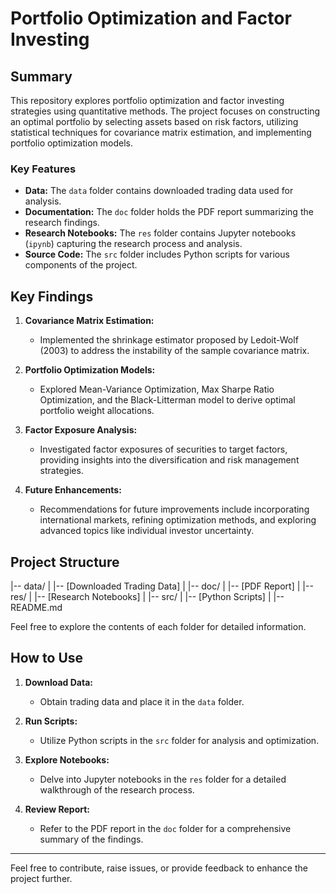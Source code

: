 # Portfolio Optimization and Factor Investing

## Summary

This repository explores portfolio optimization and factor investing strategies using quantitative methods. The project focuses on constructing an optimal portfolio by selecting assets based on risk factors, utilizing statistical techniques for covariance matrix estimation, and implementing portfolio optimization models.

### Key Features

- **Data:** The `data` folder contains downloaded trading data used for analysis.
- **Documentation:** The `doc` folder holds the PDF report summarizing the research findings.
- **Research Notebooks:** The `res` folder contains Jupyter notebooks (`ipynb`) capturing the research process and analysis.
- **Source Code:** The `src` folder includes Python scripts for various components of the project.

## Key Findings

1. **Covariance Matrix Estimation:**
   - Implemented the shrinkage estimator proposed by Ledoit-Wolf (2003) to address the instability of the sample covariance matrix.

2. **Portfolio Optimization Models:**
   - Explored Mean-Variance Optimization, Max Sharpe Ratio Optimization, and the Black-Litterman model to derive optimal portfolio weight allocations.

3. **Factor Exposure Analysis:**
   - Investigated factor exposures of securities to target factors, providing insights into the diversification and risk management strategies.

4. **Future Enhancements:**
   - Recommendations for future improvements include incorporating international markets, refining optimization methods, and exploring advanced topics like individual investor uncertainty.

## Project Structure

|-- data/
| |-- [Downloaded Trading Data]
|
|-- doc/
| |-- [PDF Report]
|
|-- res/
| |-- [Research Notebooks]
|
|-- src/
| |-- [Python Scripts]
|
|-- README.md

Feel free to explore the contents of each folder for detailed information.

## How to Use

1. **Download Data:**
   - Obtain trading data and place it in the `data` folder.

2. **Run Scripts:**
   - Utilize Python scripts in the `src` folder for analysis and optimization.

3. **Explore Notebooks:**
   - Delve into Jupyter notebooks in the `res` folder for a detailed walkthrough of the research process.

4. **Review Report:**
   - Refer to the PDF report in the `doc` folder for a comprehensive summary of the findings.

---

Feel free to contribute, raise issues, or provide feedback to enhance the project further.
